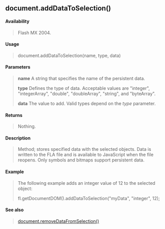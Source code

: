 ## document.addDataToSelection()

#### Availability

> Flash MX 2004.

#### Usage

> document.addDataToSelection(name, type, data)

#### Parameters

> **name** A string that specifies the name of the persistent data.
>
> **type** Defines the type of data. Acceptable values are "integer", "integerArray", "double", "doubleArray", "string", and "byteArray".
>
> **data** The value to add. Valid types depend on the *type* parameter.

#### Returns

> Nothing.

#### Description

> Method; stores specified data with the selected objects. Data is written to the FLA file and is available to JavaScript when the file reopens. Only symbols and bitmaps support persistent data.

#### Example

> The following example adds an integer value of 12 to the selected object:
>
> fl.getDocumentDOM().addDataToSelection("myData", "integer", 12);

#### See also

> [document.removeDataFromSelection()](#_bookmark254)
